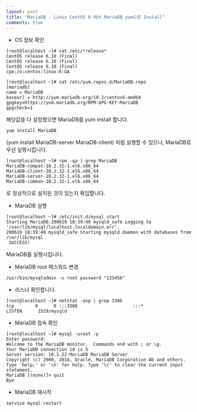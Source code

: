 ```yaml
---
layout: post
title: "MariaDB - Linux CentOS 6 에서 MariaDB yum으로 Install"
comments: true
---
```


* OS 정보 확인

```
[root@localhost ~]# cat /etc/*release*
CentOS release 6.10 (Final)
CentOS release 6.10 (Final)
CentOS release 6.10 (Final)
cpe:/o:centos:linux:6:GA
```


```
[root@localhost ~]# cat /etc/yum.repos.d/MariaDB.repo
[mariadb]
name = MariaDB
baseurl = http://yum.mariadb.org/10.2/centos6-amd64
gpgkey=https://yum.mariadb.org/RPM-GPG-KEY-MariaDB
gpgcheck=1
```

해당값을 다 설정했으면 MariaDB를 yum install 합니다.  

```
yum install MariaDB
```
(yum install MariaDB-server MariaDB-client) 처럼 실행할 수 있으나, MariaDB로 우선 실행시킵니다.   

```
[root@localhost ~]# rpm -qa | grep MariaDB
MariaDB-compat-10.2.32-1.el6.x86_64
MariaDB-client-10.2.32-1.el6.x86_64
MariaDB-server-10.2.32-1.el6.x86_64
MariaDB-common-10.2.32-1.el6.x86_64
```
로 정상적으로 설치된 것이 있는지 확입합니다.   

* MariaDB 실행

```
[root@localhost ~]# /etc/init.d/mysql start
Starting MariaDB.200619 18:39:40 mysqld_safe Logging to '/var/lib/mysql/localhost.localdomain.err'.
200619 18:39:40 mysqld_safe Starting mysqld daemon with databases from /var/lib/mysql
 SUCCESS!
```

MariaDB를 실행시킵니다.


* MariaDB root 패스워드 변경

```
/usr/bin/mysqladmin -u root password "123456"
```

* 리스너 확인합니다.  

```
[root@localhost ~]# netstat -anp | grep 3306  
tcp        0      0 :::3306                     :::*                        LISTEN      1529/mysqld  
```

* MariaDB 접속 확인  

```
[root@localhost ~]# mysql -uroot -p
Enter password:  
Welcome to the MariaDB monitor.  Commands end with ; or \g.  
Your MariaDB connection id is 5  
Server version: 10.1.22-MariaDB MariaDB Server  
Copyright (c) 2000, 2016, Oracle, MariaDB Corporation Ab and others.  
Type 'help;' or '\h' for help. Type '\c' to clear the current input statement.  
MariaDB [(none)]> quit  
Bye
```

* MariaDB 재시작  
```
service mysql restart
```
